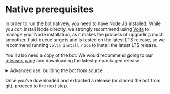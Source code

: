 # Native prerequisites

In order to run the bot natively, you need to have Node.JS installed. While you *can* install Node directly, we strongly recommend using [Volta](https://volta.sh) to manage your Node installation, as it makes the process of upgrading much smoother. fluid-queue targets and is tested on the latest LTS release, so we recommend running `volta install node` to install the latest LTS release.

You'll also need a copy of the bot. We would recommend going to our [releases page](https://github.com/fluid-queue/fluid-queue/releases) and downloading the latest prepackaged release.


<details>
<summary>Advanced use: building the bot from source</summary>

For advanced users, you can also download a source archive or clone the repository with `git clone https://github.com/fluid-queue/fluid-queue`. Our prepackaged releases are already bundled and minified, so these methods will require a bit of extra effort (and installation of a substantial `node_modules` folder). We'd recommend using the prepackaged releases for greater simplicity, though we will still support building from source.
The [next step](./setup/) will explain how to compile the bot.
</details>

Once you've downloaded and extracted a release (or cloned the bot from git), proceed to the next step.
